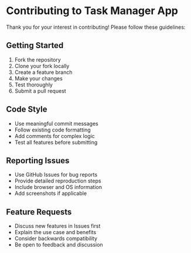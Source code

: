 # Contributing to Task Manager App

Thank you for your interest in contributing! Please follow these guidelines:

## Getting Started
1. Fork the repository
2. Clone your fork locally
3. Create a feature branch
4. Make your changes
5. Test thoroughly
6. Submit a pull request

## Code Style
- Use meaningful commit messages
- Follow existing code formatting
- Add comments for complex logic
- Test all features before submitting

## Reporting Issues
- Use GitHub Issues for bug reports
- Provide detailed reproduction steps
- Include browser and OS information
- Add screenshots if applicable

## Feature Requests
- Discuss new features in Issues first
- Explain the use case and benefits
- Consider backwards compatibility
- Be open to feedback and discussion
